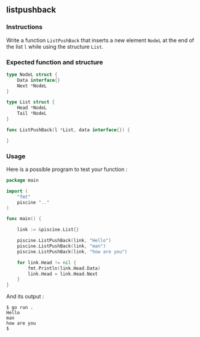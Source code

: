 ## listpushback

### Instructions

Write a function `ListPushBack` that inserts a new element `NodeL` at the end of the list `l` while using the structure `List`.

### Expected function and structure

```go
type NodeL struct {
	Data interface{}
	Next *NodeL
}

type List struct {
	Head *NodeL
	Tail *NodeL
}

func ListPushBack(l *List, data interface{}) {

}
```

### Usage

Here is a possible program to test your function :

```go
package main

import (
	"fmt"
	piscine ".."
)

func main() {

	link := &piscine.List{}

	piscine.ListPushBack(link, "Hello")
	piscine.ListPushBack(link, "man")
	piscine.ListPushBack(link, "how are you")

	for link.Head != nil {
		fmt.Println(link.Head.Data)
		link.Head = link.Head.Next
	}
}
```

And its output :

```console
$ go run .
Hello
man
how are you
$
```
